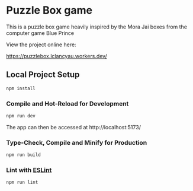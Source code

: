 # Puzzle Box game
This is a puzzle box game heavily inspired by the Mora Jai boxes from the computer game Blue Prince

View the project online here:

https://puzzlebox.lclancyau.workers.dev/


## Local Project Setup

```sh
npm install
```

### Compile and Hot-Reload for Development

```sh
npm run dev
```

The app can then be accessed at http://localhost:5173/

### Type-Check, Compile and Minify for Production

```sh
npm run build
```

### Lint with [ESLint](https://eslint.org/)

```sh
npm run lint
```
